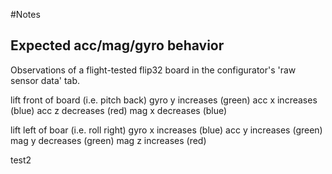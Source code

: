 #Notes

## Expected acc/mag/gyro behavior 

Observations of a flight-tested flip32 board in the configurator's 'raw sensor data' tab.

lift front of board (i.e. pitch back)
gyro y increases (green)
acc x increases (blue)
acc z decreases (red)
mag x decreases (blue)

lift left of boar (i.e. roll right)
gyro x increases (blue)
acc y increases (green)
mag y decreases (green)
mag z increases (red)

test2
